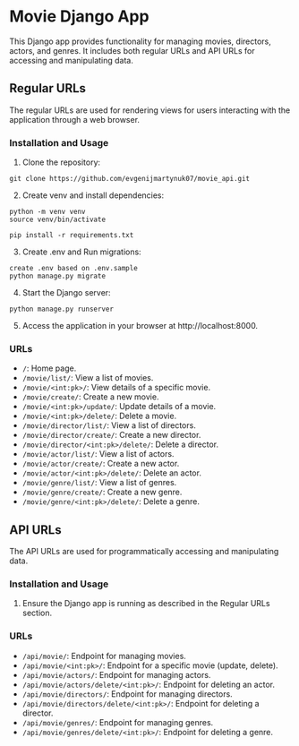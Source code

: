 # Movie Django App

This Django app provides functionality for managing movies, directors, actors, and genres. It includes both regular URLs and API URLs for accessing and manipulating data.

## Regular URLs

The regular URLs are used for rendering views for users interacting with the application through a web browser.

### Installation and Usage

1. Clone the repository:
```shell
git clone https://github.com/evgenijmartynuk07/movie_api.git
```
2. Create venv and install dependencies:
```shell
python -m venv venv
source venv/bin/activate

pip install -r requirements.txt
```
3. Create .env and Run migrations:
```shell
create .env based on .env.sample
python manage.py migrate
```
4. Start the Django server:
```shell
python manage.py runserver
```

5. Access the application in your browser at http://localhost:8000.

### URLs

- `/`: Home page.
- `/movie/list/`: View a list of movies.
- `/movie/<int:pk>/`: View details of a specific movie.
- `/movie/create/`: Create a new movie.
- `/movie/<int:pk>/update/`: Update details of a movie.
- `/movie/<int:pk>/delete/`: Delete a movie.
- `/movie/director/list/`: View a list of directors.
- `/movie/director/create/`: Create a new director.
- `/movie/director/<int:pk>/delete/`: Delete a director.
- `/movie/actor/list/`: View a list of actors.
- `/movie/actor/create/`: Create a new actor.
- `/movie/actor/<int:pk>/delete/`: Delete an actor.
- `/movie/genre/list/`: View a list of genres.
- `/movie/genre/create/`: Create a new genre.
- `/movie/genre/<int:pk>/delete/`: Delete a genre.

## API URLs

The API URLs are used for programmatically accessing and manipulating data.

### Installation and Usage

1. Ensure the Django app is running as described in the Regular URLs section.

### URLs

- `/api/movie/`: Endpoint for managing movies.
- `/api/movie/<int:pk>/`: Endpoint for a specific movie (update, delete).
- `/api/movie/actors/`: Endpoint for managing actors.
- `/api/movie/actors/delete/<int:pk>/`: Endpoint for deleting an actor.
- `/api/movie/directors/`: Endpoint for managing directors.
- `/api/movie/directors/delete/<int:pk>/`: Endpoint for deleting a director.
- `/api/movie/genres/`: Endpoint for managing genres.
- `/api/movie/genres/delete/<int:pk>/`: Endpoint for deleting a genre.

